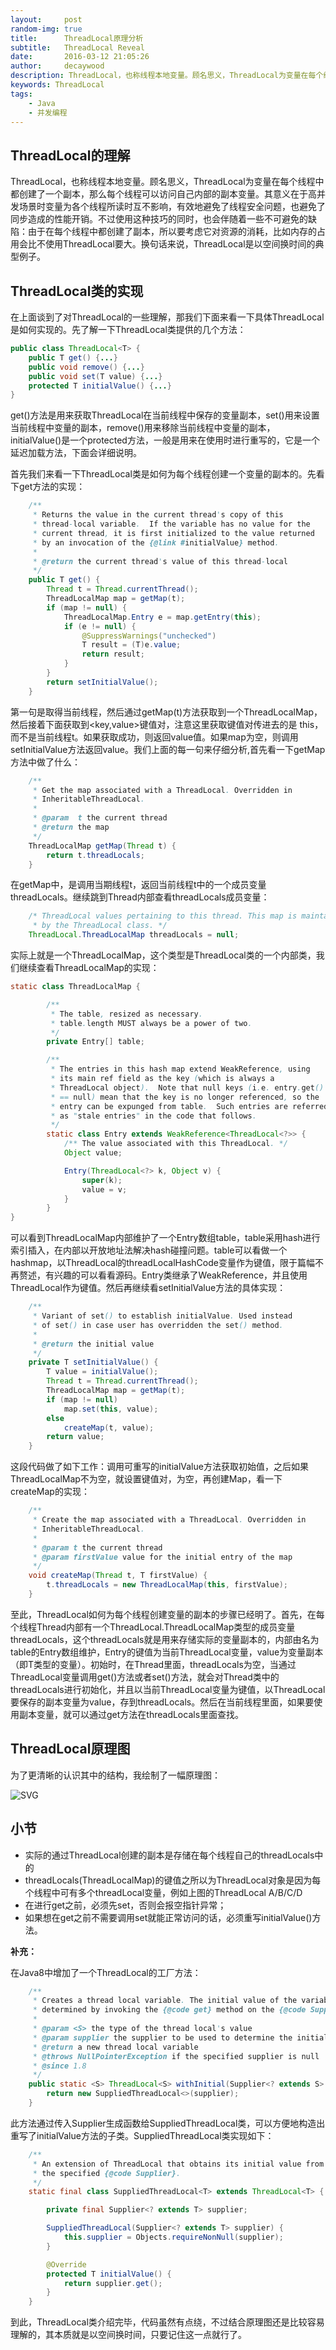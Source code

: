 ```yaml
---
layout:     post
random-img: true
title:      ThreadLocal原理分析
subtitle:   ThreadLocal Reveal
date:       2016-03-12 21:05:26
author:     decaywood
description: ThreadLocal，也称线程本地变量。顾名思义，ThreadLocal为变量在每个线程中都创建了一个副本，那么每个线程可以访问自己内部的副本变量。其意义在于高并发场景时变量为各个线程所读时互不影响，有效地避免了线程安全问题，也避免了同步造成的性能开销。
keywords: ThreadLocal
tags:
    - Java
    - 并发编程
---
```


## ThreadLocal的理解

ThreadLocal，也称线程本地变量。顾名思义，ThreadLocal为变量在每个线程中都创建了一个副本，那么每个线程可以访问自己内部的副本变量。其意义在于高并发场景时变量为各个线程所读时互不影响，有效地避免了线程安全问题，也避免了同步造成的性能开销。不过使用这种技巧的同时，也会伴随着一些不可避免的缺陷：由于在每个线程中都创建了副本，所以要考虑它对资源的消耗，比如内存的占用会比不使用ThreadLocal要大。换句话来说，ThreadLocal是以空间换时间的典型例子。

## ThreadLocal类的实现

在上面谈到了对ThreadLocal的一些理解，那我们下面来看一下具体ThreadLocal是如何实现的。先了解一下ThreadLocal类提供的几个方法：

```java
public class ThreadLocal<T> {
	public T get() {...}
	public void remove() {...}
	public void set(T value) {...}
	protected T initialValue() {...}
}
```

get()方法是用来获取ThreadLocal在当前线程中保存的变量副本，set()用来设置当前线程中变量的副本，remove()用来移除当前线程中变量的副本，initialValue()是一个protected方法，一般是用来在使用时进行重写的，它是一个延迟加载方法，下面会详细说明。

首先我们来看一下ThreadLocal类是如何为每个线程创建一个变量的副本的。先看下get方法的实现：

```java
    /**
     * Returns the value in the current thread's copy of this
     * thread-local variable.  If the variable has no value for the
     * current thread, it is first initialized to the value returned
     * by an invocation of the {@link #initialValue} method.
     *
     * @return the current thread's value of this thread-local
     */
    public T get() {
        Thread t = Thread.currentThread();
        ThreadLocalMap map = getMap(t);
        if (map != null) {
            ThreadLocalMap.Entry e = map.getEntry(this);
            if (e != null) {
                @SuppressWarnings("unchecked")
                T result = (T)e.value;
                return result;
            }
        }
        return setInitialValue();
    }
```

第一句是取得当前线程，然后通过getMap(t)方法获取到一个ThreadLocalMap，然后接着下面获取到<key,value>键值对，注意这里获取键值对传进去的是 this，而不是当前线程t。如果获取成功，则返回value值。如果map为空，则调用setInitialValue方法返回value。我们上面的每一句来仔细分析,首先看一下getMap方法中做了什么：

```java
    /**
     * Get the map associated with a ThreadLocal. Overridden in
     * InheritableThreadLocal.
     *
     * @param  t the current thread
     * @return the map
     */
    ThreadLocalMap getMap(Thread t) {
        return t.threadLocals;
    }
```

在getMap中，是调用当期线程t，返回当前线程t中的一个成员变量threadLocals。继续跳到Thread内部查看threadLocals成员变量：

```java
    /* ThreadLocal values pertaining to this thread. This map is maintained
     * by the ThreadLocal class. */
    ThreadLocal.ThreadLocalMap threadLocals = null;
```
实际上就是一个ThreadLocalMap，这个类型是ThreadLocal类的一个内部类，我们继续查看ThreadLocalMap的实现：

```java
static class ThreadLocalMap {

        /**
         * The table, resized as necessary.
         * table.length MUST always be a power of two.
         */
        private Entry[] table;

        /**
         * The entries in this hash map extend WeakReference, using
         * its main ref field as the key (which is always a
         * ThreadLocal object).  Note that null keys (i.e. entry.get()
         * == null) mean that the key is no longer referenced, so the
         * entry can be expunged from table.  Such entries are referred to
         * as "stale entries" in the code that follows.
         */
        static class Entry extends WeakReference<ThreadLocal<?>> {
            /** The value associated with this ThreadLocal. */
            Object value;

            Entry(ThreadLocal<?> k, Object v) {
                super(k);
                value = v;
            }
        }
}
```

可以看到ThreadLocalMap内部维护了一个Entry数组table，table采用hash进行索引插入，在内部以开放地址法解决hash碰撞问题。table可以看做一个hashmap，以ThreadLocal的threadLocalHashCode变量作为键值，限于篇幅不再赘述，有兴趣的可以看看源码。Entry类继承了WeakReference，并且使用ThreadLocal作为键值。然后再继续看setInitialValue方法的具体实现：

```java
    /**
     * Variant of set() to establish initialValue. Used instead
     * of set() in case user has overridden the set() method.
     *
     * @return the initial value
     */
    private T setInitialValue() {
        T value = initialValue();
        Thread t = Thread.currentThread();
        ThreadLocalMap map = getMap(t);
        if (map != null)
            map.set(this, value);
        else
            createMap(t, value);
        return value;
    }
```

这段代码做了如下工作：调用可重写的initialValue方法获取初始值，之后如果ThreadLocalMap不为空，就设置键值对，为空，再创建Map，看一下createMap的实现：

```java
    /**
     * Create the map associated with a ThreadLocal. Overridden in
     * InheritableThreadLocal.
     *
     * @param t the current thread
     * @param firstValue value for the initial entry of the map
     */
    void createMap(Thread t, T firstValue) {
        t.threadLocals = new ThreadLocalMap(this, firstValue);
    }
```

至此，ThreadLocal如何为每个线程创建变量的副本的步骤已经明了。首先，在每个线程Thread内部有一个ThreadLocal.ThreadLocalMap类型的成员变量threadLocals，这个threadLocals就是用来存储实际的变量副本的，内部由名为table的Entry数组维护，Entry的键值为当前ThreadLocal变量，value为变量副本（即T类型的变量）。初始时，在Thread里面，threadLocals为空，当通过ThreadLocal变量调用get()方法或者set()方法，就会对Thread类中的threadLocals进行初始化，并且以当前ThreadLocal变量为键值，以ThreadLocal要保存的副本变量为value，存到threadLocals。然后在当前线程里面，如果要使用副本变量，就可以通过get方法在threadLocals里面查找。

## ThreadLocal原理图

为了更清晰的认识其中的结构，我绘制了一幅原理图：

<img src="{{site.cdnurl}}/img/post/2016/ThreadLocal.svg" alt="SVG" style="background-color:white">

## 小节

* 实际的通过ThreadLocal创建的副本是存储在每个线程自己的threadLocals中的
* threadLocals(ThreadLocalMap)的键值之所以为ThreadLocal对象是因为每个线程中可有多个threadLocal变量，例如上图的ThreadLocal A/B/C/D
* 在进行get之前，必须先set，否则会报空指针异常；
* 如果想在get之前不需要调用set就能正常访问的话，必须重写initialValue()方法。

**补充：**

在Java8中增加了一个ThreadLocal的工厂方法：

```java
    /**
     * Creates a thread local variable. The initial value of the variable is
     * determined by invoking the {@code get} method on the {@code Supplier}.
     *
     * @param <S> the type of the thread local's value
     * @param supplier the supplier to be used to determine the initial value
     * @return a new thread local variable
     * @throws NullPointerException if the specified supplier is null
     * @since 1.8
     */
    public static <S> ThreadLocal<S> withInitial(Supplier<? extends S> supplier) {
        return new SuppliedThreadLocal<>(supplier);
    }
```

此方法通过传入Supplier生成函数给SuppliedThreadLocal类，可以方便地构造出重写了initialValue方法的子类。SuppliedThreadLocal类实现如下：

```java
    /**
     * An extension of ThreadLocal that obtains its initial value from
     * the specified {@code Supplier}.
     */
    static final class SuppliedThreadLocal<T> extends ThreadLocal<T> {

        private final Supplier<? extends T> supplier;

        SuppliedThreadLocal(Supplier<? extends T> supplier) {
            this.supplier = Objects.requireNonNull(supplier);
        }

        @Override
        protected T initialValue() {
            return supplier.get();
        }
    }
```

到此，ThreadLocal类介绍完毕，代码虽然有点绕，不过结合原理图还是比较容易理解的，其本质就是以空间换时间，只要记住这一点就行了。
